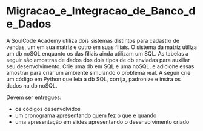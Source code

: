 # Migracao_e_Integracao_de_Banco_de_Dados

A SoulCode Academy utiliza dois sistemas distintos para cadastro de vendas, um em sua matriz e outro em suas filiais. O sistema da matriz utiliza um db noSQL enquanto os das filiais ainda utilizam um SQL. As tabelas a seguir são amostras de dados dos dois tipos de db enviadas para auxiliar seu desenvolvimento. Crie uma db em SQL e uma noSQL, e adicione essas amostrar para criar um ambiente simulando o problema real. A seguir crie um código em Python que leia a db SQL, corrija, padronize e insira os dados na db noSQL.


Devem ser entregues:
- os códigos desenvolvidos
- um cronograma apresentando quem fez o que e quando
- uma apresentação em slides apresentando o desenvolvimento criado

